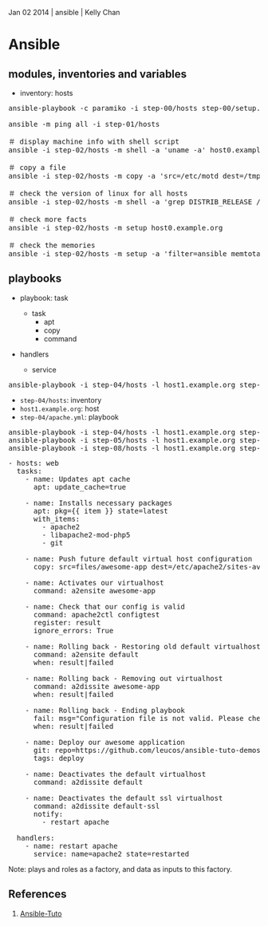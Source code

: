Jan 02 2014 | ansible | Kelly Chan
# Ansible

## modules, inventories and variables

- inventory: hosts

<pre>
ansible-playbook -c paramiko -i step-00/hosts step-00/setup.yml --ask-pass --sudo

ansible -m ping all -i step-01/hosts

＃ display machine info with shell script
ansible -i step-02/hosts -m shell -a 'uname -a' host0.example.org

＃ copy a file
ansible -i step-02/hosts -m copy -a 'src=/etc/motd dest=/tmp/' host0.example.org

＃ check the version of linux for all hosts
ansible -i step-02/hosts -m shell -a 'grep DISTRIB_RELEASE /etc/lsb-release' all 

＃ check more facts
ansible -i step-02/hosts -m setup host0.example.org

＃ check the memories
ansible -i step-02/hosts -m setup -a 'filter=ansible_memtotal_mb' all
</pre>

## playbooks

- playbook: task

    - task
        - apt
        - copy
        - command
        
 - handlers
     - service

<pre>
ansible-playbook -i step-04/hosts -l host1.example.org step-04/apache.yml
</pre>

- `step-04/hosts`: inventory
- `host1.example.org`: host
- `step-04/apache.yml`: playbook

<pre>
ansible-playbook -i step-04/hosts -l host1.example.org step-04/apache.yml
ansible-playbook -i step-05/hosts -l host1.example.org step-05/apache.yml
ansible-playbook -i step-08/hosts -l host1.example.org step-08/apache.yml -t deploy 
</pre>

<pre>
- hosts: web
  tasks:
    - name: Updates apt cache
      apt: update_cache=true

    - name: Installs necessary packages
      apt: pkg={{ item }} state=latest 
      with_items:
        - apache2
        - libapache2-mod-php5
        - git

    - name: Push future default virtual host configuration
      copy: src=files/awesome-app dest=/etc/apache2/sites-available/ mode=0640

    - name: Activates our virtualhost
      command: a2ensite awesome-app

    - name: Check that our config is valid
      command: apache2ctl configtest
      register: result
      ignore_errors: True

    - name: Rolling back - Restoring old default virtualhost
      command: a2ensite default
      when: result|failed

    - name: Rolling back - Removing out virtualhost
      command: a2dissite awesome-app
      when: result|failed

    - name: Rolling back - Ending playbook
      fail: msg="Configuration file is not valid. Please check that before re-running the playbook."
      when: result|failed

    - name: Deploy our awesome application
      git: repo=https://github.com/leucos/ansible-tuto-demosite.git dest=/var/www/awesome-app
      tags: deploy

    - name: Deactivates the default virtualhost
      command: a2dissite default

    - name: Deactivates the default ssl virtualhost
      command: a2dissite default-ssl
      notify:
        - restart apache

  handlers:
    - name: restart apache
      service: name=apache2 state=restarted
</pre>


Note: plays and roles as a factory, and data as inputs to this factory.


## References

1. [Ansible-Tuto](https://github.com/leucos/ansible-tuto)
